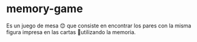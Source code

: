 # memory-game
Es un juego de mesa 😊 que consiste en encontrar los pares con la misma figura impresa en las cartas 🍓utilizando la memoria.
